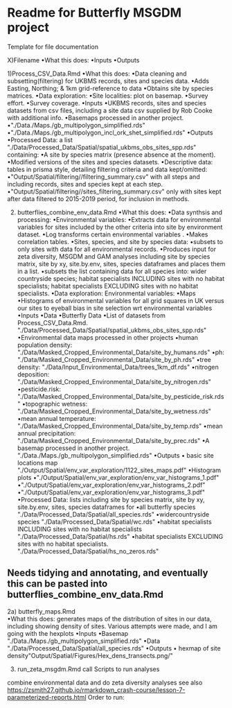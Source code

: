 # Readme for Butterfly MSGDM project


Template for file documentation

X)Filename
	•What this does: 
	•Inputs
	•Outputs


1)Process_CSV_Data.Rmd
	•What this does: 
		•Data cleaning and subsetting(filtering) for UKBMS records, sites and 
		species data.
		•Adds Easting, Northing; & 1km grid-reference to data
		•Obtains site by species matrices.
		•Data exploration:
			•Site localities: plot on basemap.
			•Survey effort.
			•Survey coverage.
	•Inputs
		•UKBMS records, sites and species datasets from csv files, 
		including a site data csv supplied by Rob Cooke with additional info.
		•Basemaps processed in another project. •"./Data./Maps./gb_multipolygon_simplified.rds"
			•"./Data./Maps./gb_multipolygon_incl_ork_shet_simplified.rds"
	•Outputs
		•Processed Data: a list "./Data/Processed_Data/Spatial/spatial_ukbms_obs_sites_spp.rds" 
		containing: 
			•A site by species matrix (presence absence at the 
			moment).
			•Modified versions of the sites and species datasets.
		•Descriptive data: tables in prisma style, detailing filtering criteria 
		and data kept/omitted:
			•"Output/Spatial/filtering//filtering_summary.csv" with all steps
			and including records, sites and species kept at each step.
			•"Output/Spatial/filtering//sites_filtering_summary.csv" only with 
			sites kept after data filtered to 2015-2019 period, for inclusion in
			methods.
			
2) butterflies_combine_env_data.Rmd
	•What this does:
		•Data synthsis and processing: 
			•Environmental variables:
				•Extracts data for environmental variables for sites included 
				by the other criteria into site by environment dataset.
				•Log transforms certain environmental variables	.
				•Makes correlation tables.
			•Sites, species, and site by species data:
				•subsets to only sites with data for all environmental records.
				•Produces input for zeta diversity, MSGDM and GAM analyses 
				including site by species matrix, site by xy, site.by.env,
				sites, species dataframes and places them in a list.
				•subsets the list containing data for all species into: wider 
				countryside species; habitat specialists INCLUDING sites with 
				no habitat specialists; habitat specialists EXCLUDING sites 
				with no habitat specialists.
		•Data exploration: Environmental variables:
			•Maps
			•Histograms of environmental variables for all grid squares in UK 
			versus our sites to eyeball	bias in site selection wrt environmental 
			variables
	•Inputs
		•Data
			•Butterfly Data
				•List of datasets from Process_CSV_Data.Rmd. "./Data/Processed_Data/Spatial/spatial_ukbms_obs_sites_spp.rds"
		•Environmental data maps processed in other projects
			•human population density: "./Data/Masked_Cropped_Environmental_Data/site_by_humans.rds"
			•ph: "./Data/Masked_Cropped_Environmental_Data/site_by_ph.rds"
			•tree density: "./Data/Input_Environmental_Data/trees_1km_df.rds"
			•nitrogen deposition: "./Data/Masked_Cropped_Environmental_Data/site_by_nitrogen.rds"
			•pesticide.risk: "./Data/Masked_Cropped_Environmental_Data/site_by_pesticide_risk.rds"
			•topographic wetness: "./Data/Masked_Cropped_Environmental_Data/site_by_wetness.rds"
			•mean annual temperature: "./Data/Masked_Cropped_Environmental_Data/site_by_temp.rds"
			•mean annual precipitation: "./Data/Masked_Cropped_Environmental_Data/site_by_prec.rds"
		•A basemap processed in another project. "./Data./Maps./gb_multipolygon_simplified.rds"
	•Outputs
		• basic site locations map "./Output/Spatial/env_var_exploration/1122_sites_maps.pdf"
		•Histogram plots
			•"./Output/Spatial/env_var_exploration/env_var_histograms_1.pdf"
			•"./Output/Spatial/env_var_exploration/env_var_histograms_2.pdf"
			•"./Output/Spatial/env_var_exploration/env_var_histograms_3.pdf"
		•Processed Data: lists including site by species matrix, site by xy, site.by.env,
				sites, species dataframes for
			•all butterfly species "./Data/Processed_Data/Spatial/all_species.rds"
			•widercountryside species "./Data/Processed_Data/Spatial/wc.rds"
			•habitat specialists INCLUDING sites with no habitat specialists "./Data/Processed_Data/Spatial/hs.rds"
			•habitat specialists EXCLUDING sites with no habitat specialists. "./Data/Processed_Data/Spatial/hs_no_zeros.rds"

## Needs tidying and annotating, and eventually this can be pasted into butterflies_combine_env_data.Rmd
2a) butterfly_maps.Rmd		
	•What this does: generates maps of the distribution of sites in our data,
		including showing density of sites. Various attempts were made, and I am
		going with the hexplots
	•Inputs
		•Basemap "./Data./Maps./gb_multipolygon_simplified.rds"
		•Data "./Data/Processed_Data/Spatial/all_species.rds"
	•Outputs
		• hexmap of site density"Output/Spatial/Figures/Hex_dens_transects.png/"
		
		
3) run_zeta_msgdm.Rmd call Scripts to run analyses



combine environmental data and do zeta diversity analyses
see also https://zsmith27.github.io/rmarkdown_crash-course/lesson-7-parameterized-reports.html
Order to run:


